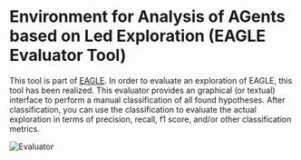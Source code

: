 # Environment for Analysis of AGents based on Led Exploration (EAGLE Evaluator Tool)
This tool is part of [EAGLE](https://github.com/kit-sdq/eagle).
In order to evaluate an exploration of EAGLE, this tool has been realized.
This evaluator provides an graphical (or textual) interface to perform a manual classification of all found hypotheses.
After classification, you can use the classification to evaluate the actual exploration in terms of precision, recall, f1 score, and/or other classification metrics.

![Evaluator](https://github.com/kit-sdq/eagle-evaluator/.github/img/Evaluator.png)
